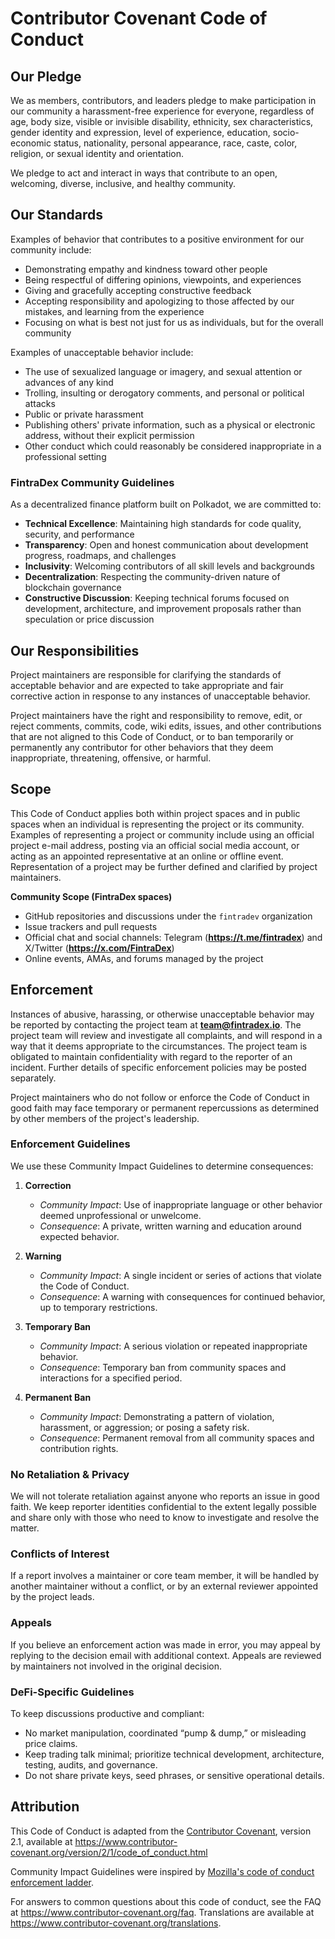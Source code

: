 # Contributor Covenant Code of Conduct

## Our Pledge

We as members, contributors, and leaders pledge to make participation in our community a
harassment-free experience for everyone, regardless of age, body size, visible or invisible
disability, ethnicity, sex characteristics, gender identity and expression, level of experience,
education, socio-economic status, nationality, personal appearance, race, caste, color, religion,
or sexual identity and orientation.

We pledge to act and interact in ways that contribute to an open, welcoming, diverse, inclusive,
and healthy community.

## Our Standards

Examples of behavior that contributes to a positive environment for our community include:

* Demonstrating empathy and kindness toward other people
* Being respectful of differing opinions, viewpoints, and experiences
* Giving and gracefully accepting constructive feedback
* Accepting responsibility and apologizing to those affected by our mistakes, and learning from the experience
* Focusing on what is best not just for us as individuals, but for the overall community

Examples of unacceptable behavior include:

* The use of sexualized language or imagery, and sexual attention or advances of any kind
* Trolling, insulting or derogatory comments, and personal or political attacks
* Public or private harassment
* Publishing others' private information, such as a physical or electronic address, without their explicit permission
* Other conduct which could reasonably be considered inappropriate in a professional setting

### FintraDex Community Guidelines

As a decentralized finance platform built on Polkadot, we are committed to:

* **Technical Excellence**: Maintaining high standards for code quality, security, and performance
* **Transparency**: Open and honest communication about development progress, roadmaps, and challenges
* **Inclusivity**: Welcoming contributors of all skill levels and backgrounds
* **Decentralization**: Respecting the community-driven nature of blockchain governance
* **Constructive Discussion**: Keeping technical forums focused on development, architecture, and improvement proposals rather than speculation or price discussion

## Our Responsibilities

Project maintainers are responsible for clarifying the standards of acceptable behavior and are
expected to take appropriate and fair corrective action in response to any instances of unacceptable
behavior.

Project maintainers have the right and responsibility to remove, edit, or reject comments, commits,
code, wiki edits, issues, and other contributions that are not aligned to this Code of Conduct, or to
ban temporarily or permanently any contributor for other behaviors that they deem inappropriate,
threatening, offensive, or harmful.

## Scope

This Code of Conduct applies both within project spaces and in public spaces when an individual is
representing the project or its community. Examples of representing a project or community include
using an official project e-mail address, posting via an official social media account, or acting as
an appointed representative at an online or offline event. Representation of a project may be further
defined and clarified by project maintainers.

**Community Scope (FintraDex spaces)**
- GitHub repositories and discussions under the `fintradev` organization
- Issue trackers and pull requests
- Official chat and social channels: Telegram (**https://t.me/fintradex**) and X/Twitter (**https://x.com/FintraDex**)
- Online events, AMAs, and forums managed by the project

## Enforcement

Instances of abusive, harassing, or otherwise unacceptable behavior may be reported by contacting
the project team at **team@fintradex.io**. The project team will review and investigate all complaints,
and will respond in a way that it deems appropriate to the circumstances. The project team is
obligated to maintain confidentiality with regard to the reporter of an incident. Further details of
specific enforcement policies may be posted separately.

Project maintainers who do not follow or enforce the Code of Conduct in good faith may face temporary
or permanent repercussions as determined by other members of the project's leadership.

### Enforcement Guidelines

We use these Community Impact Guidelines to determine consequences:

1. **Correction**
   - *Community Impact*: Use of inappropriate language or other behavior deemed unprofessional or unwelcome.
   - *Consequence*: A private, written warning and education around expected behavior.

2. **Warning**
   - *Community Impact*: A single incident or series of actions that violate the Code of Conduct.
   - *Consequence*: A warning with consequences for continued behavior, up to temporary restrictions.

3. **Temporary Ban**
   - *Community Impact*: A serious violation or repeated inappropriate behavior.
   - *Consequence*: Temporary ban from community spaces and interactions for a specified period.

4. **Permanent Ban**
   - *Community Impact*: Demonstrating a pattern of violation, harassment, or aggression; or posing a safety risk.
   - *Consequence*: Permanent removal from all community spaces and contribution rights.

### No Retaliation & Privacy

We will not tolerate retaliation against anyone who reports an issue in good faith. We keep reporter identities confidential to the extent legally possible and share only with those who need to know to investigate and resolve the matter.

### Conflicts of Interest

If a report involves a maintainer or core team member, it will be handled by another maintainer without a conflict, or by an external reviewer appointed by the project leads.

### Appeals

If you believe an enforcement action was made in error, you may appeal by replying to the decision email with additional context. Appeals are reviewed by maintainers not involved in the original decision.

### DeFi-Specific Guidelines

To keep discussions productive and compliant:
- No market manipulation, coordinated “pump & dump,” or misleading price claims.
- Keep trading talk minimal; prioritize technical development, architecture, testing, audits, and governance.
- Do not share private keys, seed phrases, or sensitive operational details.

## Attribution

This Code of Conduct is adapted from the [Contributor Covenant][homepage], version 2.1, available at
https://www.contributor-covenant.org/version/2/1/code_of_conduct.html

Community Impact Guidelines were inspired by [Mozilla's code of conduct enforcement ladder](https://github.com/mozilla/diversity).

[homepage]: https://www.contributor-covenant.org

For answers to common questions about this code of conduct, see the FAQ at
https://www.contributor-covenant.org/faq. Translations are available at
https://www.contributor-covenant.org/translations.
